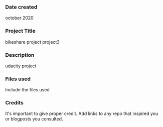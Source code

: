 ### Date created
october 2020

### Project Title
bikeshare project project3

### Description
udacity project

### Files used
Include the files used

### Credits
It's important to give proper credit. Add links to any repo that inspired you or blogposts you consulted.

